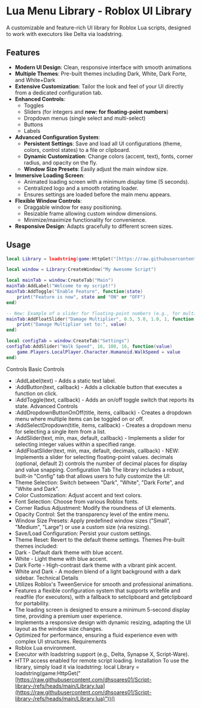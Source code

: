 # Lua Menu Library - Roblox UI Library

A customizable and feature-rich UI library for Roblox Lua scripts, designed to work with executors like Delta via loadstring.

## Features

- **Modern UI Design**: Clean, responsive interface with smooth animations
- **Multiple Themes**: Pre-built themes including Dark, White, Dark Forte, and White+Dark
- **Extensive Customization**: Tailor the look and feel of your UI directly from a dedicated configuration tab.
- **Enhanced Controls**: 
  - Toggles
  - Sliders (for integers and **new: for floating-point numbers**)
  - Dropdown menus (single select and multi-select)
  - Buttons
  - Labels
- **Advanced Configuration System**:
  - **Persistent Settings**: Save and load all UI configurations (theme, colors, control states) to a file or clipboard.
  - **Dynamic Customization**: Change colors (accent, text), fonts, corner radius, and opacity on the fly.
  - **Window Size Presets**: Easily adjust the main window size.
- **Immersive Loading Screen**: 
  - Animated loading screen with a minimum display time (5 seconds).
  - Centralized logo and a smooth rotating loader.
  - Ensures settings are loaded before the main menu appears.
- **Flexible Window Controls**:
  - Draggable window for easy positioning.
  - Resizable frame allowing custom window dimensions.
  - Minimize/maximize functionality for convenience.
- **Responsive Design**: Adapts gracefully to different screen sizes.

## Usage

```lua
local Library = loadstring(game:HttpGet("[https://raw.githubusercontent.com/dhsoares01/Script-library-/refs/heads/main/Library.lua](https://raw.githubusercontent.com/dhsoares01/Script-library-/refs/heads/main/Library.lua)"))()

local window = Library:CreateWindow("My Awesome Script")

local mainTab = window:CreateTab("Main")
mainTab:AddLabel("Welcome to my script!")
mainTab:AddToggle("Enable Feature", function(state)
    print("Feature is now", state and "ON" or "OFF")
end)

-- New: Example of a slider for floating-point numbers (e.g., for multipliers, percentages)
mainTab:AddFloatSlider("Damage Multiplier", 0.5, 5.0, 1.0, 1, function(value)
    print("Damage Multiplier set to:", value)
end)

local configTab = window:CreateTab("Settings")
configTab:AddSlider("Walk Speed", 16, 100, 16, function(value)
    game.Players.LocalPlayer.Character.Humanoid.WalkSpeed = value
end)
```

Controls
Basic Controls
 * :AddLabel(text) - Adds a static text label.
 * :AddButton(text, callback) - Adds a clickable button that executes a function on click.
 * :AddToggle(text, callback) - Adds an on/off toggle switch that reports its state.
Advanced Controls
 * :AddDropdownButtonOnOff(title, items, callback) - Creates a dropdown menu where multiple items can be toggled on or off.
 * :AddSelectDropdown(title, items, callback) - Creates a dropdown menu for selecting a single item from a list.
 * :AddSlider(text, min, max, default, callback) - Implements a slider for selecting integer values within a specified range.
 * :AddFloatSlider(text, min, max, default, decimals, callback) - NEW: Implements a slider for selecting floating-point values. decimals (optional, default 2) controls the number of decimal places for display and value snapping.
Configuration Tab
The library includes a robust, built-in "Config" tab that allows users to fully customize the UI:
 * Theme Selection: Switch between "Dark", "White", "Dark Forte", and "White and Dark".
 * Color Customization: Adjust accent and text colors.
 * Font Selection: Choose from various Roblox fonts.
 * Corner Radius Adjustment: Modify the roundness of UI elements.
 * Opacity Control: Set the transparency level of the entire menu.
 * Window Size Presets: Apply predefined window sizes ("Small", "Medium", "Large") or use a custom size (via resizing).
 * Save/Load Configuration: Persist your custom settings.
 * Theme Reset: Revert to the default theme settings.
Themes
Pre-built themes included:
 * Dark - Default dark theme with blue accent.
 * White - Light theme with blue accent.
 * Dark Forte - High-contrast dark theme with a vibrant pink accent.
 * White and Dark - A modern blend of a light background with a dark sidebar.
Technical Details
 * Utilizes Roblox's TweenService for smooth and professional animations.
 * Features a flexible configuration system that supports writefile and readfile (for executors), with a fallback to setclipboard and getclipboard for portability.
 * The loading screen is designed to ensure a minimum 5-second display time, providing a premium user experience.
 * Implements a responsive design with dynamic resizing, adapting the UI layout as the window size changes.
 * Optimized for performance, ensuring a fluid experience even with complex UI structures.
Requirements
 * Roblox Lua environment.
 * Executor with loadstring support (e.g., Delta, Synapse X, Script-Ware).
 * HTTP access enabled for remote script loading.
Installation
To use the library, simply load it via loadstring:
local Library = loadstring(game:HttpGet("[https://raw.githubusercontent.com/dhsoares01/Script-library-/refs/heads/main/Library.lua](https://raw.githubusercontent.com/dhsoares01/Script-library-/refs/heads/main/Library.lua)"))()
